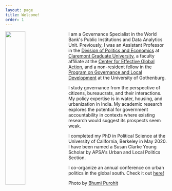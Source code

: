 ```yaml
---
layout: page
title: Welcome!
order: 1
---
```


<!-- Google tag (gtag.js) -->
<script async src="https://www.googletagmanager.com/gtag/js?id=G-95H7WJPKDP"></script>
<script>
  window.dataLayer = window.dataLayer || [];
  function gtag(){dataLayer.push(arguments);}
  gtag('js', new Date());

  gtag('config', 'G-95H7WJPKDP');
</script>
<img style="float: left;padding-right: 20px;" src="picture2.png"  width="35%" height="35%">


 I am a Governance Specialist in the World Bank's Public Institutions and Data Analytics Unit. Previously, I was an Assistant Professor in the [Division of Politics and Economics](https://www.cgu.edu/school/ssspe/division-of-politics-economics/) at [Claremont Graduate University](https://www.cgu.edu), a faculty affiliate at the [Center for Effective Global Action](https://cega.berkeley.edu), and a non-resident fellow in the [Program on Governance and Local Development](https://gld.gu.se) at the University of Gothenburg.


I study governance from the perspective of citizens, bureaucrats, and their interactions. My policy expertise is in water, housing, and urbanization in India. My academic research explores the potential for government accountability in contexts where existing research would suggest its prospects seem weak. 

I completed my PhD in Political Science at the University of California, Berkeley in May 2020. I have been named a Susan Clarke Young Scholar by APSA's Urban and Local Politics Section. 

I co-organize an annual conference on urban politics in the global south. Check it out [here!](https://www.globalsouthurbanpolitics.com)




Photo by [Bhumi Purohit](https://www.bhumipurohit.com)



